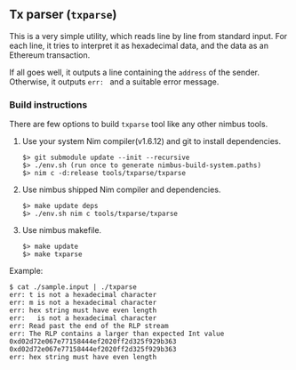 ## Tx parser (`txparse`)

This is a very simple utility, which reads line by line from standard input.
For each line, it tries to interpret it as hexadecimal data, and the data as
an Ethereum transaction.

If all goes well, it outputs a line containing the `address` of the sender.
Otherwise, it outputs `err: ` and a suitable error message.

### Build instructions

There are few options to build `txparse` tool like any other nimbus tools.

1. Use your system Nim compiler(v1.6.12) and git to install dependencies.
    ```
    $> git submodule update --init --recursive
    $> ./env.sh (run once to generate nimbus-build-system.paths)
    $> nim c -d:release tools/txparse/txparse
    ```
2. Use nimbus shipped Nim compiler and dependencies.
    ```
    $> make update deps
    $> ./env.sh nim c tools/txparse/txparse
    ```
3. Use nimbus makefile.
    ```
    $> make update
    $> make txparse
    ```

Example:

```
$ cat ./sample.input | ./txparse
err: t is not a hexadecimal character
err: m is not a hexadecimal character
err: hex string must have even length
err:   is not a hexadecimal character
err: Read past the end of the RLP stream
err: The RLP contains a larger than expected Int value
0xd02d72e067e77158444ef2020ff2d325f929b363
0xd02d72e067e77158444ef2020ff2d325f929b363
err: hex string must have even length
```